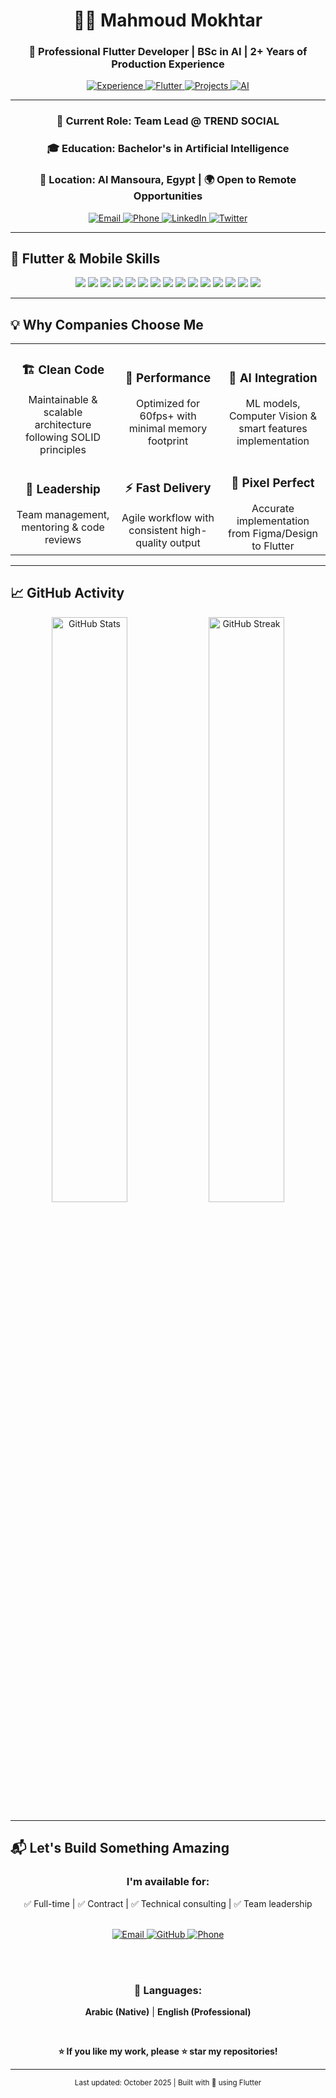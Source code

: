 <div align="center">

# 👨‍💻 Mahmoud Mokhtar

### 🚀 Professional Flutter Developer | BSc in AI | 2+ Years of Production Experience

<p align="center">
  <a href="https://github.com/Eng-Mahmoud-Mokhtar">
    <img src="https://img.shields.io/badge/Experience-2%2B%20Years-blue?style=for-the-badge&logo=rocket&logoColor=white" alt="Experience"/>
  </a>
  <a href="https://github.com/Eng-Mahmoud-Mokhtar">
    <img src="https://img.shields.io/badge/Flutter-Expert-02569B?style=for-the-badge&logo=flutter&logoColor=white" alt="Flutter"/>
  </a>
  <a href="https://github.com/Eng-Mahmoud-Mokhtar?tab=repositories">
    <img src="https://img.shields.io/badge/Projects-12%2B-success?style=for-the-badge&logo=github&logoColor=white" alt="Projects"/>
  </a>
  <a href="https://github.com/Eng-Mahmoud-Mokhtar">
    <img src="https://img.shields.io/badge/AI-Powered-FF6F00?style=for-the-badge&logo=brain&logoColor=white" alt="AI"/>
  </a>
</p>

</div>

---

<div align="center">

### 🎯 Current Role: **Team Lead @ TREND SOCIAL**  
### 🎓 Education: Bachelor's in Artificial Intelligence  
### 📍 Location: Al Mansoura, Egypt | 🌍 Open to Remote Opportunities

<p align="center">
  <a href="mailto:Mahmoudmokhtar2001@gmail.com">
    <img src="https://img.shields.io/badge/Email-Mahmoudmokhtar2001%40gmail.com-D14836?style=flat-square&logo=gmail&logoColor=white" alt="Email"/>
  </a>
  <a href="tel:+201017900067">
    <img src="https://img.shields.io/badge/Phone-+20%201017900067-25D366?style=flat-square&logo=whatsapp&logoColor=white" alt="Phone"/>
  </a>
  <a href="https://www.linkedin.com/in/eng-mahmoud-mokhtar/">
    <img src="https://img.shields.io/badge/LinkedIn-Profile-0A66C2?style=flat-square&logo=linkedin&logoColor=white" alt="LinkedIn"/>
  </a>
  <a href="https://twitter.com/EngMahmoudMokhtar">
    <img src="https://img.shields.io/badge/Twitter-@EngMahmoudMokhtar-1DA1F2?style=flat-square&logo=twitter&logoColor=white" alt="Twitter"/>
  </a>
</p>

</div>

---

## 🚀 Flutter & Mobile Skills

<div align="center">

<img src="https://img.shields.io/badge/Flutter-02569B?style=for-the-badge&logo=flutter&logoColor=white" />
<img src="https://img.shields.io/badge/Dart-0175C2?style=for-the-badge&logo=dart&logoColor=white" />
<img src="https://img.shields.io/badge/Bloc-000000?style=for-the-badge&logo=flutter&logoColor=white" />
<img src="https://img.shields.io/badge/Provider-42A5F5?style=for-the-badge&logo=flutter&logoColor=white" />
<img src="https://img.shields.io/badge/GetX-FF6F00?style=for-the-badge&logo=flutter&logoColor=white" />
<img src="https://img.shields.io/badge/Firebase-FFCA28?style=for-the-badge&logo=firebase&logoColor=black" />
<img src="https://img.shields.io/badge/Cloud_Firestore-FFA000?style=for-the-badge&logo=googlecloud&logoColor=white" />
<img src="https://img.shields.io/badge/SQLite-003B57?style=for-the-badge&logo=sqlite&logoColor=white" />
<img src="https://img.shields.io/badge/REST_API-009688?style=for-the-badge&logo=fastapi&logoColor=white" />
<img src="https://img.shields.io/badge/Clean_Architecture-6A1B9A?style=for-the-badge" />
<img src="https://img.shields.io/badge/MVVM-00897B?style=for-the-badge" />
<img src="https://img.shields.io/badge/Repository_Pattern-FF5722?style=for-the-badge" />
<img src="https://img.shields.io/badge/iOS-000000?style=for-the-badge&logo=apple&logoColor=white" />
<img src="https://img.shields.io/badge/Android-3DDC84?style=for-the-badge&logo=android&logoColor=white" />
<img src="https://img.shields.io/badge/Desktop-607D8B?style=for-the-badge" />

</div>

---

## 💡 Why Companies Choose Me

<div align="center">

<table>
<tr>
<td width="33%" align="center">
<h3>🏗️ Clean Code</h3>
Maintainable & scalable architecture following SOLID principles
</td>
<td width="33%" align="center">
<h3>🚀 Performance</h3>
Optimized for 60fps+ with minimal memory footprint
</td>
<td width="33%" align="center">
<h3>🤖 AI Integration</h3>
ML models, Computer Vision & smart features implementation
</td>
</tr>
<tr>
<td width="33%" align="center">
<h3>👥 Leadership</h3>
Team management, mentoring & code reviews
</td>
<td width="33%" align="center">
<h3>⚡ Fast Delivery</h3>
Agile workflow with consistent high-quality output
</td>
<td width="33%" align="center">
<h3>🎨 Pixel Perfect</h3>
Accurate implementation from Figma/Design to Flutter
</td>
</tr>
</table>

</div>

---

## 📈 GitHub Activity

<div align="center">

<img src="https://github-readme-stats.vercel.app/api?username=Eng-Mahmoud-Mokhtar&show_icons=true&theme=tokyonight&count_private=true&hide_border=true" alt="GitHub Stats" width="49%" />
<img src="https://github-readme-streak-stats.herokuapp.com/?user=Eng-Mahmoud-Mokhtar&theme=tokyonight&hide_border=true" alt="GitHub Streak" width="49%" />

</div>

---

## 📬 Let's Build Something Amazing

<div align="center">

### I'm available for:
✅ Full-time | ✅ Contract | ✅ Technical consulting | ✅ Team leadership

<br>

<a href="mailto:Mahmoudmokhtar2001@gmail.com">
  <img src="https://img.shields.io/badge/Email_Me-D14836?style=for-the-badge&logo=gmail&logoColor=white" alt="Email" />
</a>
<a href="https://github.com/Eng-Mahmoud-Mokhtar">
  <img src="https://img.shields.io/badge/View_Profile-181717?style=for-the-badge&logo=github&logoColor=white" alt="GitHub" />
</a>
<a href="tel:01017900067">
  <img src="https://img.shields.io/badge/Call_Me-25D366?style=for-the-badge&logo=whatsapp&logoColor=white" alt="Phone" />
</a>

<br><br>

### 💬 Languages:
**Arabic (Native)** | **English (Professional)**

<br>

**⭐ If you like my work, please ⭐ star my repositories!**

</div>

---

<div align="center">
<sub>Last updated: October 2025 | Built with 💙 using Flutter</sub>
</div>
